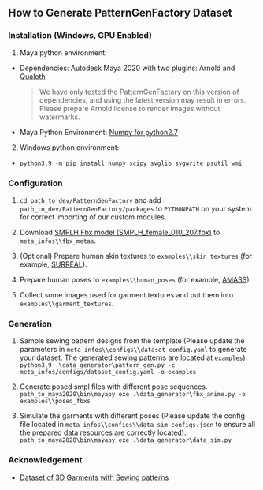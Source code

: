 ## How to Generate PatternGenFactory Dataset

### Installation (Windows, GPU Enabled)
1. Maya python environment:
 * Dependencies: Autodesk Maya 2020 with two plugins: Arnold and [Qualoth](http://www.fxgear.net/vfx-software?locale=en)  
    > We have only tested the PatternGenFactory on this version of dependencies, and using the latest version may result in errors.  
    > Please prepare Arnold license to render images without watermarks.

  * Maya Python Environment: [Numpy for python2.7](https://forums.autodesk.com/t5/maya-programming/guide-how-to-install-numpy-scipy-in-maya-windows-64-bit/td-p/5796722)

2. Windows python environment:
  * `python3.9 -m pip install numpy scipy svglib svgwrite psutil wmi`

### Configuration

1. `cd path_to_dev/PatternGenFactory` and add `path_to_dev/PatternGenFactory/packages` to `PYTHONPATH` on your system for correct importing of our custom modules.

2. Download [SMPLH Fbx model (SMPLH_female_010_207.fbx)](https://smpl.is.tue.mpg.de/) to `meta_infos\\fbx_metas`.
3. (Optional) Prepare human skin textures to `examples\\skin_textures` (for example, [SURREAL](lsh.paris.inria.fr/SURREAL/smpl_data/textures.tar.gz)).
4. Prepare human poses to `examples\\human_poses` (for example, [AMASS](https://amass.is.tue.mpg.de/))
5. Collect some images used for garment textures and put them into `examples\\garment_textures`.

### Generation
1. Sample sewing pattern designs from the template (Please update the parameters in `meta_infos\\configs\\dataset_config.yaml` to generate your dataset. The generated sewing patterns are located at `examples`).
`python3.9 .\data_generator\pattern_gen.py -c meta_infos/configs/dataset_config.yaml -o examples`
2. Generate posed smpl files with different pose sequences.
`path_to_maya2020\bin\mayapy.exe .\data_generator\fbx_anime.py -o examples\\posed_fbxs`

3. Simulate the garments with different poses (Please update the config file located in `meta_infos\\configs\\data_sim_configs.json` to ensure all the prepared data resources are correctly located).
`path_to_maya2020\bin\mayapy.exe .\data_generator\data_sim.py`

### Acknowledgement
- [Dataset of 3D Garments with Sewing patterns](https://github.com/maria-korosteleva/Garment-Pattern-Generator/tree/master)